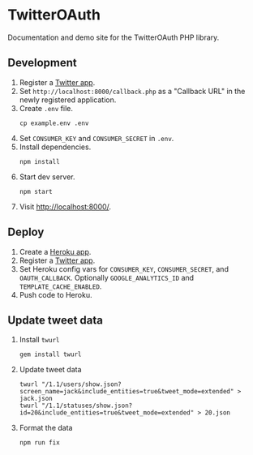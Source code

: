 # TwitterOAuth

Documentation and demo site for the TwitterOAuth PHP library.

## Development

1. Register a [Twitter app](https://developer.twitter.com/apps).
1. Set `http://localhost:8000/callback.php` as a "Callback URL" in the newly registered application.
1. Create `.env` file.
   ```console
   cp example.env .env
   ```
1. Set `CONSUMER_KEY` and `CONSUMER_SECRET` in `.env`.
1. Install dependencies.
   ```console
   npm install
   ```
1. Start dev server.
   ```console
   npm start
   ```
1. Visit [http://localhost:8000/](http://localhost:8000/).

## Deploy

1. Create a [Heroku app](https://www.heroku.com).
1. Register a [Twitter app](https://developer.twitter.com/apps).
1. Set Heroku config vars for `CONSUMER_KEY`, `CONSUMER_SECRET`, and `OAUTH_CALLBACK`. Optionally `GOOGLE_ANALYTICS_ID` and `TEMPLATE_CACHE_ENABLED`.
1. Push code to Heroku.

## Update tweet data

1. Install `twurl`
   ```console
   gem install twurl
   ```
1. Update tweet data
   ```console
   twurl "/1.1/users/show.json?screen_name=jack&include_entities=true&tweet_mode=extended" > jack.json
   twurl "/1.1/statuses/show.json?id=20&include_entities=true&tweet_mode=extended" > 20.json
   ```
1. Format the data
   ```console
   npm run fix
   ```
